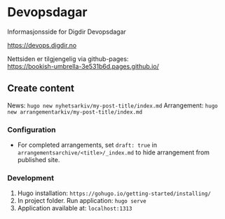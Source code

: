 # Devopsdagar
Informasjonsside for Digdir Devopsdagar

https://devops.digdir.no

Nettsiden er tilgjengelig via github-pages:   
https://bookish-umbrella-3e531b6d.pages.github.io/ 

## Create content
News: `hugo new nyhetsarkiv/my-post-title/index.md`
Arrangement: `hugo new arrangementarkiv/my-post-title/index.md`

### Configuration
- For completed arrangements, set `draft: true` in `arrangementsarchive/<title>/_index.md` to hide arrangement from published site.

### Development
1. Hugo installation: `https://gohugo.io/getting-started/installing/`
2. In project folder. Run application: `hugo serve`
3. Application available at: `localhost:1313`









